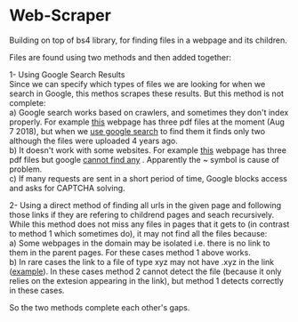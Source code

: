 # Web-Scraper
Building on top of bs4 library, for finding files in a webpage and its children.

Files are found using two methods and then added together:

1- Using Google Search Results  
Since we can specify which types of files we are looking for when we search in Google, this methos scrapes these results.
But this method is not complete:  
a) Google search works based on crawlers, and sometimes they don't index properly. For example [this](http://www.midi.gouv.qc.ca/publications/en/planification/) webpage has three pdf files at the moment (Aug 7 2018), but when we [use google search](https://www.google.com/search?q=site%3Ahttp%3A%2F%2Fwww.midi.gouv.qc.ca%2Fpublications%2Fen%2Fplanification%2F+filetype%3Apdf) to find them it finds only two  although the files were uploaded 4 years ago.  
b) It doesn't work with some websites. For example [this](http://www.sfu.ca/~vvaezian/Summary/) webpage  has three pdf files but google [cannot find any](https://www.google.com/search?q=site%3Ahttp%3A%2F%2Fwww.sfu.ca%2F~vvaezian%2FSummary%2F+filetype%3Apdf) . Apparently the ~ symbol is cause of problem.  
c) If many requests are sent in a short period of time, Google blocks access and asks for CAPTCHA solving.

2- Using a direct method of finding all urls in the given page and following those links if they are refering to childrend pages and seach recursively.  
While this method does not miss any files in pages that it gets to (in contrast to method 1 which sometimes do), it may not find all the files because:  
a) Some webpages in the domain may be isolated i.e. there is no link to them in the parent pages. For these cases method 1 above works.  
b) In rare cases the link to a file of type xyz may not have .xyz in the link ([example](http://www.sfu.ca/~robson/Random)). In these cases method 2 cannot detect the file (because it only relies on the extesion appearing in the link), but method 1 detects correctly in these cases.

So the two methods complete each other's gaps.
